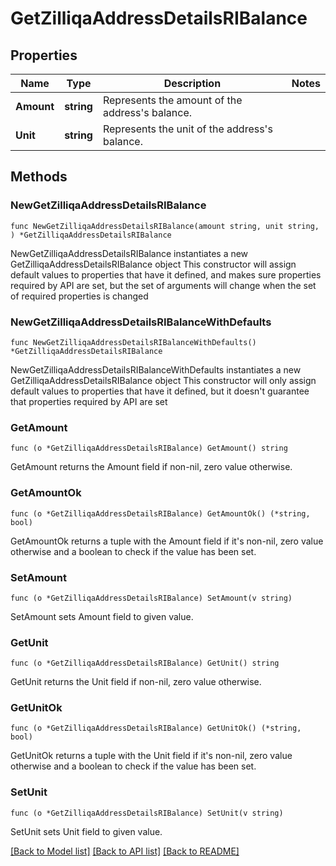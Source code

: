# GetZilliqaAddressDetailsRIBalance

## Properties

Name | Type | Description | Notes
------------ | ------------- | ------------- | -------------
**Amount** | **string** | Represents the amount of the address&#39;s balance. | 
**Unit** | **string** | Represents the unit of the address&#39;s balance. | 

## Methods

### NewGetZilliqaAddressDetailsRIBalance

`func NewGetZilliqaAddressDetailsRIBalance(amount string, unit string, ) *GetZilliqaAddressDetailsRIBalance`

NewGetZilliqaAddressDetailsRIBalance instantiates a new GetZilliqaAddressDetailsRIBalance object
This constructor will assign default values to properties that have it defined,
and makes sure properties required by API are set, but the set of arguments
will change when the set of required properties is changed

### NewGetZilliqaAddressDetailsRIBalanceWithDefaults

`func NewGetZilliqaAddressDetailsRIBalanceWithDefaults() *GetZilliqaAddressDetailsRIBalance`

NewGetZilliqaAddressDetailsRIBalanceWithDefaults instantiates a new GetZilliqaAddressDetailsRIBalance object
This constructor will only assign default values to properties that have it defined,
but it doesn't guarantee that properties required by API are set

### GetAmount

`func (o *GetZilliqaAddressDetailsRIBalance) GetAmount() string`

GetAmount returns the Amount field if non-nil, zero value otherwise.

### GetAmountOk

`func (o *GetZilliqaAddressDetailsRIBalance) GetAmountOk() (*string, bool)`

GetAmountOk returns a tuple with the Amount field if it's non-nil, zero value otherwise
and a boolean to check if the value has been set.

### SetAmount

`func (o *GetZilliqaAddressDetailsRIBalance) SetAmount(v string)`

SetAmount sets Amount field to given value.


### GetUnit

`func (o *GetZilliqaAddressDetailsRIBalance) GetUnit() string`

GetUnit returns the Unit field if non-nil, zero value otherwise.

### GetUnitOk

`func (o *GetZilliqaAddressDetailsRIBalance) GetUnitOk() (*string, bool)`

GetUnitOk returns a tuple with the Unit field if it's non-nil, zero value otherwise
and a boolean to check if the value has been set.

### SetUnit

`func (o *GetZilliqaAddressDetailsRIBalance) SetUnit(v string)`

SetUnit sets Unit field to given value.



[[Back to Model list]](../README.md#documentation-for-models) [[Back to API list]](../README.md#documentation-for-api-endpoints) [[Back to README]](../README.md)


